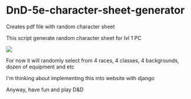 # DnD-5e-character-sheet-generator
Creates pdf file with random character sheet

This script generate random character sheet for lvl 1 PC

![](read_me_gif.gif)

For now it will randomly select from 4 races, 4 classes, 4 backgrounds, dozen of equipment and etc

I'm thinking about implementing this into website with django

Anyway, have fun and play D&D

